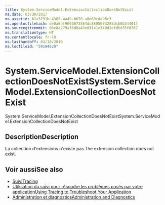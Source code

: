 ```yaml
---
title: System.ServiceModel.ExtensionCollectionDoesNotExist
ms.date: 03/30/2017
ms.assetid: 61a5231b-4385-4a49-b676-a8e60cda96c3
ms.openlocfilehash: de0a6af9693673584dc8805654285dcb0b34401f
ms.sourcegitcommit: 0be8a279af6d8a43e03141e349d3efd5d35f8767
ms.translationtype: HT
ms.contentlocale: fr-FR
ms.lasthandoff: 04/18/2019
ms.locfileid: "59194628"
---
```

# <a name="systemservicemodelextensioncollectiondoesnotexist"></a><span data-ttu-id="c6e8f-102">System.ServiceModel.ExtensionCollectionDoesNotExist</span><span class="sxs-lookup"><span data-stu-id="c6e8f-102">System.ServiceModel.ExtensionCollectionDoesNotExist</span></span>
<span data-ttu-id="c6e8f-103">System.ServiceModel.ExtensionCollectionDoesNotExist</span><span class="sxs-lookup"><span data-stu-id="c6e8f-103">System.ServiceModel.ExtensionCollectionDoesNotExist</span></span>  
  
## <a name="description"></a><span data-ttu-id="c6e8f-104">Description</span><span class="sxs-lookup"><span data-stu-id="c6e8f-104">Description</span></span>  
 <span data-ttu-id="c6e8f-105">La collection d'extensions n'existe pas.</span><span class="sxs-lookup"><span data-stu-id="c6e8f-105">The extension collection does not exist.</span></span>  
  
## <a name="see-also"></a><span data-ttu-id="c6e8f-106">Voir aussi</span><span class="sxs-lookup"><span data-stu-id="c6e8f-106">See also</span></span>

- [<span data-ttu-id="c6e8f-107">Suivi</span><span class="sxs-lookup"><span data-stu-id="c6e8f-107">Tracing</span></span>](../../../../../docs/framework/wcf/diagnostics/tracing/index.md)
- [<span data-ttu-id="c6e8f-108">Utilisation du suivi pour résoudre les problèmes posés par votre application</span><span class="sxs-lookup"><span data-stu-id="c6e8f-108">Using Tracing to Troubleshoot Your Application</span></span>](../../../../../docs/framework/wcf/diagnostics/tracing/using-tracing-to-troubleshoot-your-application.md)
- [<span data-ttu-id="c6e8f-109">Administration et diagnostics</span><span class="sxs-lookup"><span data-stu-id="c6e8f-109">Administration and Diagnostics</span></span>](../../../../../docs/framework/wcf/diagnostics/index.md)
